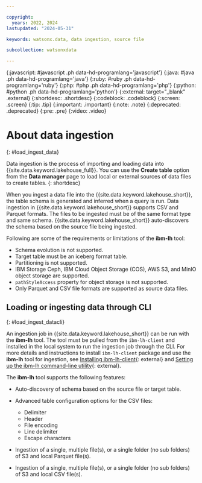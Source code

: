 ```yaml
---

copyright:
  years: 2022, 2024
lastupdated: "2024-05-31"

keywords: watsonx.data, data ingestion, source file

subcollection: watsonxdata

---
```


{:javascript: #javascript .ph data-hd-programlang='javascript'}
{:java: #java .ph data-hd-programlang='java'}
{:ruby: #ruby .ph data-hd-programlang='ruby'}
{:php: #php .ph data-hd-programlang='php'}
{:python: #python .ph data-hd-programlang='python'}
{:external: target="_blank" .external}
{:shortdesc: .shortdesc}
{:codeblock: .codeblock}
{:screen: .screen}
{:tip: .tip}
{:important: .important}
{:note: .note}
{:deprecated: .deprecated}
{:pre: .pre}
{:video: .video}

# About data ingestion
{: #load_ingest_data}

Data ingestion is the process of importing and loading data into {{site.data.keyword.lakehouse_full}}. You can use the **Create table** option from the **Data manager** page to load local or external sources of data files to create tables.
{: shortdesc}

When you ingest a data file into the {{site.data.keyword.lakehouse_short}}, the table schema is generated and inferred when a query is run.
Data ingestion in {{site.data.keyword.lakehouse_short}} supports CSV and Parquet formats. The files to be ingested must be of the same format type and same schema. {{site.data.keyword.lakehouse_short}} auto-discovers the schema based on the source file being ingested.

Following are some of the requirements or limitations of the **ibm-lh** tool:

* Schema evolution is not supported.
* Target table must be an iceberg format table.
* Partitioning is not supported.
* IBM Storage Ceph, IBM Cloud Object Storage (COS), AWS S3, and MinIO object storage are supported.
* `pathStyleAccess` property for object storage is not supported.
* Only Parquet and CSV file formats are supported as source data files.

## Loading or ingesting data through CLI
{: #load_ingest_datacli}

An ingestion job in {{site.data.keyword.lakehouse_short}} can be run with the **ibm-lh** tool. The tool must be pulled from the `ibm-lh-client` and installed in the local system to run the ingestion job through the CLI. For more details and instructions to install `ibm-lh-client` package and use the **ibm-lh** tool for ingestion, see [Installing ibm-lh-client](https://www.ibm.com/docs/en/watsonxdata/1.1.x?topic=package-installing-lh-client){: external} and [Setting up the ibm-lh command-line utility](https://www.ibm.com/docs/en/watsonxdata/1.1.x?topic=utilities-setting-up-lh-cli-utility){: external}.

The **ibm-lh** tool supports the following features:

- Auto-discovery of schema based on the source file or target table.
- Advanced table configuration options for the CSV files:

   * Delimiter
   * Header
   * File encoding
   * Line delimiter
   * Escape characters

- Ingestion of a single, multiple file(s), or a single folder (no sub folders) of S3 and local Parquet file(s).
- Ingestion of a single, multiple file(s), or a single folder (no sub folders) of S3 and local CSV file(s).
